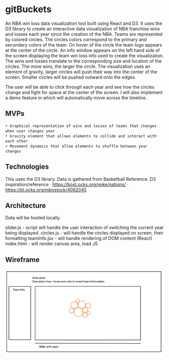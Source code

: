 # gitBuckets
An NBA win loss data visualization tool built using React and D3. It uses the D3 library to create an interactive data visualization of NBA franchise wins and losses each year since the creation of the NBA. Teams are represented by colored circles. The circles colors correspond to the primary and secondary colors of the team. On hover of the circle the team logo appears at the center of the circle. An info window appears on the left hand side of the screen displaying the team win loss info used to create the visualization. The wins and losses translate to the corresponding size and location of the circles. The more wins, the larger the circle. The visualization uses an element of gravity, larger circles will push their way into the center of the screen. Smaller circles will be pushed outward onto the edges.

The user will be able to click through each year and see how the circles change and fight for space at the center of the screen. I will also implement a demo feature in which will automatically move across the timeline.


## MVPs
	• Graphical representation of wins and losses of teams that changes when user changes year
	• Gravity element that allows elements to collide and interact with each other
	• Movement dynamics that allow elements to shuffle between year changes

## Technologies
This uses the D3 library. Data is gathered from Basketball Reference.
D3 inspiration/reference
	· https://bost.ocks.org/mike/nations/
	· https://bl.ocks.org/mbostock/4062045


## Architecture

Data will be hosted locally.

slider.js -  script will handle the user interaction of switching the current year being displayed.
circles.js - will handle the circles displayed on screen, their formatting
teamInfo.jsx - will handle rendering of DOM content (React)
index.html - will render canvas area, load JS

## Wireframe
![wireframe](https://github.com/cbfowler4/gitBuckets/blob/master/assests/images/Screen%20Shot%202018-01-17%20at%203.17.46%20PM.png)
